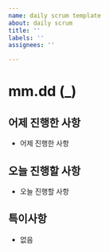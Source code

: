 ```yaml
---
name: daily scrum template
about: daily scrum
title: ''
labels: ''
assignees: ''

---
```


# mm.dd (_)
## 어제 진행한 사항
- 어제 진행한 사항
## 오늘 진행할 사항
- 오늘 진행할 사항
## 특이사항
- 없음

